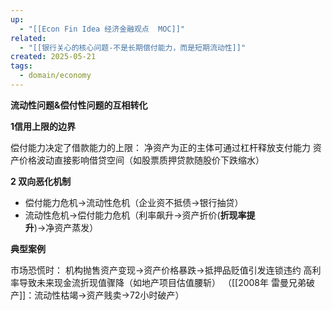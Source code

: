 ```yaml
---
up:
  - "[[Econ Fin Idea 经济金融观点  MOC]]"
related:
  - "[[银行关心的核心问题-不是长期偿付能力，而是短期流动性]]"
created: 2025-05-21
tags:
  - domain/economy
---
```

**流动性问题&偿付性问题的互相转化**

**1信用上限的边界**

偿付能力决定了借款能力的上限：
净资产为正的主体可通过杠杆释放支付能力
资产价格波动直接影响借贷空间（如股票质押贷款随股价下跌缩水）

**2 双向恶化机制**

- 偿付能力危机→流动性危机（企业资不抵债→银行抽贷）
- 流动性危机→偿付能力危机（利率飙升→资产折价(**折现率提升**)→净资产蒸发）


**典型案例**

市场恐慌时：
机构抛售资产变现→资产价格暴跌→抵押品贬值引发连锁违约
高利率导致未来现金流折现值骤降（如地产项目估值腰斩）
（[[2008年 雷曼兄弟破产]]：流动性枯竭→资产贱卖→72小时破产）